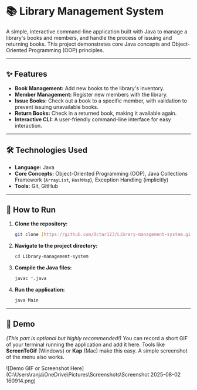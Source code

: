 # 📚 Library Management System

A simple, interactive command-line application built with Java to manage a library's books and members, and handle the process of issuing and returning books. This project demonstrates core Java concepts and Object-Oriented Programming (OOP) principles.

---

## ✨ Features

* **Book Management:** Add new books to the library's inventory.
* **Member Management:** Register new members with the library.
* **Issue Books:** Check out a book to a specific member, with validation to prevent issuing unavailable books.
* **Return Books:** Check in a returned book, making it available again.
* **Interactive CLI:** A user-friendly command-line interface for easy interaction.

---

## 🛠️ Technologies Used

* **Language:** Java
* **Core Concepts:** Object-Oriented Programming (OOP), Java Collections Framework (`ArrayList`, `HashMap`), Exception Handling (implicitly)
* **Tools:** Git, GitHub

---

## 🚀 How to Run

1.  **Clone the repository:**
    ```bash
    git clone [https://github.com/Octar123/Library-management-system.git](https://github.com/Octar123/Library-management-system.git)
    ```
2.  **Navigate to the project directory:**
    ```bash
    cd Library-management-system
    ```
3.  **Compile the Java files:**
    ```bash
    javac *.java
    ```
4.  **Run the application:**
    ```bash
    java Main
    ```

---

## 📸 Demo

*(This part is optional but highly recommended!)*
You can record a short GIF of your terminal running the application and add it here. Tools like **ScreenToGif** (Windows) or **Kap** (Mac) make this easy. A simple screenshot of the menu also works.

![Demo GIF or Screenshot Here](C:\Users\ranja\OneDrive\Pictures\Screenshots\Screenshot 2025-08-02 160914.png)
